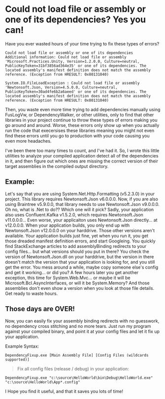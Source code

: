﻿#  Could not load file or assembly or one of its dependencies? Yes you can!

Have you ever wasted hours of your time trying to fix these types of errors?

```
Could not load file or assembly or one of its dependencies
Additional information: Could not load file or assembly 'Microsoft.Practices.Unity, Version=1.2.0.0, Culture=neutral, PublicKeyToken=31bf3856ad364e35' or one of its dependencies. The located assembly's manifest definition does not match the assembly reference. (Exception from HRESULT: 0x80131040)
```

```
System.IO.FileLoadException : Could not load file or assembly 'Newtonsoft.Json, Version=4.5.0.0, Culture=neutral, PublicKeyToken=30ad4fe6b2a6aeed' or one of its dependencies. The located assembly's manifest definition does not match the assembly reference. (Exception from HRESULT: 0x80131040)
```

Then, you waste even more time trying to add dependencies manually using FusLogVw, or DependencyWalker, or other utilities, only to find that other libraries in your project continue to throw these types of errors making you go around and around. Worse, these errors only show up when you actually run the code that execersises these libraries meaning you might not even find these errors until you go to production with your code causing you even more headaches. 

I've been there too many times to count, and I've had it. So, I wrote this little utilities to analyze your compiled application detect all of the dependencies in it, and then figure out which ones are missing the correct version of their target assemblies in the compiled output directory. 

## Example:

Let's say that you are using System.Net.Http.Formatting (v5.2.3.0) in your project. This library requires Newtonsoft.Json v6.0.0.0. Now, if you are also using Braintree v5.9.0.0, that library needs to use Newtonsoft.Json v9.0.0.0. Oh no, what is .Net to do?? Which one will it pick? Sadly, your application also uses Confluent.Kafka  v1.5.2.0, which requires Newtonsoft.Json v11.0.0.0... Even worse, your applicaiton uses Newtonsoft.Json directly... at v12.0.0.0. When your application builds,  you only end up with Newtonsoft.Json v12.0.0.0 on your harddrive. Those other versions aren't available. Your application builds just fine, yet when you run it, you get those dreaded manifest definition errors, and start Googleing. You quickly find StackExchange articles to add assemblyBinding redirects to your config files... but what versions should you put in there? You check the version of Newtonsoft.Json.dll on your harddrive, but the version in there doesn't match the version that your application is looking for, and you still get the error. You mess around a while, maybe copy someone else's config and get it working... or did you? A few hours later you get another exception, this time for System.Web.Mvc... or maybe it will be Microsoft.Bcl.AsyncInterfaces, or will it be System.Memory? And those assemblies don't even show a version when you look at those file details. Get ready to waste hours. 

## Those days are OVER!

Now, you can easily fix your assembly binding redirects with no guesswork, no dependency cross stitching and no more tears. Just run my program against your compiled binary, and point it at your config files and let it fix up your application. 

Example Syntax: 

``` 
DependencyFixup.exe [Main Assembly File] [Config Files (wildcards supported)]
```


> Fix all config files (release / debug) in your application:
```
DependencyFixup.exe "c:\source\HelloWorld\bin\Debug\HelloWorld.exe" "c:\source\HelloWorld\App*.config"
```

I Hope you find it useful, and that it saves you lots of time! 


